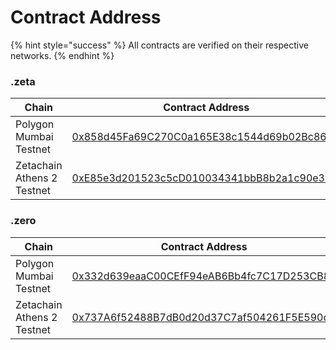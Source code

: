 # Contract Address



{% hint style="success" %}
All contracts are verified on their respective networks.
{% endhint %}

### .zeta

<table><thead><tr><th width="275">Chain</th><th>Contract Address</th></tr></thead><tbody><tr><td>Polygon Mumbai Testnet</td><td><a href="https://mumbai.polygonscan.com/address/0x858d45Fa69C270C0a165E38c1544d69b02Bc864C#code">0x858d45Fa69C270C0a165E38c1544d69b02Bc864C</a></td></tr><tr><td>Zetachain Athens 2 Testnet</td><td><a href="https://explorer.zetachain.com/address/0xE85e3d201523c5cD010034341bbB8b2a1c90e34B">0xE85e3d201523c5cD010034341bbB8b2a1c90e34B</a></td></tr></tbody></table>

### .zero

<table><thead><tr><th width="275">Chain</th><th>Contract Address</th></tr></thead><tbody><tr><td>Polygon Mumbai Testnet</td><td><a href="https://mumbai.polygonscan.com/address/0x332d639eaaC00CEfF94eAB6Bb4fc7C17D253CB8d#code">0x332d639eaaC00CEfF94eAB6Bb4fc7C17D253CB8d</a></td></tr><tr><td>Zetachain Athens 2 Testnet</td><td><a href="https://explorer.zetachain.com/address/0x737A6f52488B7dB0d20d37C7af504261F5E590cB">0x737A6f52488B7dB0d20d37C7af504261F5E590cB</a></td></tr></tbody></table>

